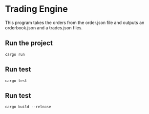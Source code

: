# Trading Engine

This program takes the orders from the order.json file and outputs an orderbook.json and a trades.json files.

## Run the project

```console
cargo run
```

## Run test

```console
cargo test
```

## Run test

```console
cargo build --release
```